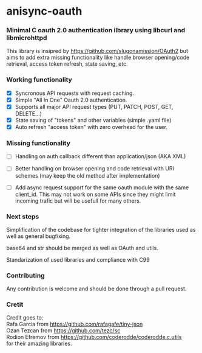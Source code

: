 # anisync-oauth
### Minimal C oauth 2.0 authentication ilbrary using libcurl and libmicrohttpd

This library is insipred by https://github.com/slugonamission/OAuth2
but aims to add extra missing functionality like handle browser opening/code retrieval,
access token refresh, state saving, etc.

### Working functionality

- [x] Syncronous API requests with request caching.
- [x] Simple "All In One" Oauth 2.0 authentication.
- [x] Supports all major API request types (PUT, PATCH, POST, GET, DELETE...)
- [x] State saving of "tokens" and other variables (simple .yaml file)
- [x] Auto refresh "access token" with zero overhead for the user.

### Missing functionality

- [ ] Handling on auth callback different than
application/json (AKA XML)

- [ ] Better handling on browser opening and
code retrieval with URI schemes (may keep the old
method after implementation)

- [ ] Add async request support for the same oauth
module with the same client_id. This may not work on some
APIs since they might limit incoming trafic but will be
usefull for many others.

### Next steps

Simplification of the codebase for tighter
integration of the libraries used as well as general
bugfixing. 

base64 and str should be merged as well as OAuth and 
utils.

Standarization of used libraries and compliance with C99

### Contributing

Any contribution is welcome and should be done through a pull request.

### Cretit

Credit goes to:<br>
Rafa Garcia from https://github.com/rafagafe/tiny-json<br>
Ozan Tezcan from https://github.com/tezc/sc<br>
Rodion Efremov from https://github.com/coderodde/coderodde.c.utils<br>
for their amazing libraries.
